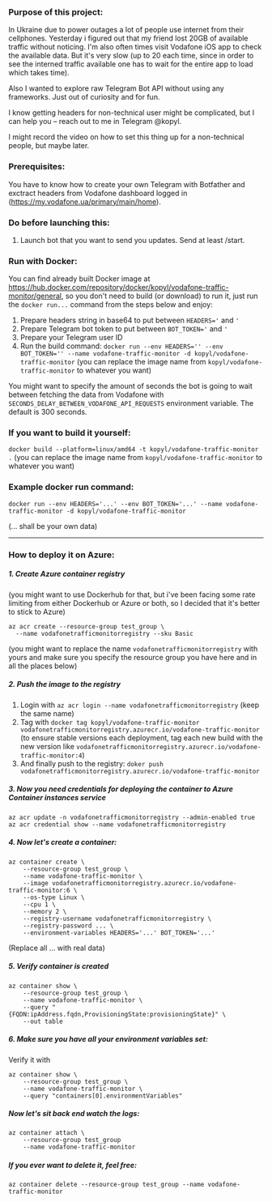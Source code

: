### Purpose of this project:

In Ukraine due to power outages a lot of people use internet from their cellphones.
Yesterday i figured out that my friend lost 20GB of available traffic without noticing.
I'm also often times visit Vodafone iOS app to check the available data. But it's very slow (up to 20 each time, since in order to see the interned traffic available one has to wait for the entire app to load which takes time).

Also I wanted to explore raw Telegram Bot API without using any frameworks. Just out of curiosity and for fun.

I know getting headers for non-technical user might be complicated, but I can help you – reach out to me in Telegram @kopyl.

I might record the video on how to set this thing up for a non-technical people, but maybe later.

### Prerequisites:

You have to know how to create your own Telegram with Botfather and exctract headers from Vodafone dashboard logged in (https://my.vodafone.ua/primary/main/home).

### Do before launching this:

1. Launch bot that you want to send you updates. Send at least /start.

### Run with Docker:

You can find already built Docker image at https://hub.docker.com/repository/docker/kopyl/vodafone-traffic-monitor/general, so you don't need to build (or download) to run it, just run the `docker run...` command from the steps below and enjoy:

1. Prepare headers string in base64 to put between `HEADERS='` and `'`
2. Prepare Telegram bot token to put between `BOT_TOKEN='` and `'`
3. Prepare your Telegram user ID
4. Run the build command:
   `docker run --env HEADERS='' --env BOT_TOKEN='' --name vodafone-traffic-monitor -d kopyl/vodafone-traffic-monitor`
   (you can replace the image name from `kopyl/vodafone-traffic-monitor` to whatever you want)

You might want to specify the amount of seconds the bot is going to wait between fetching the data from Vodafone with `SECONDS_DELAY_BETWEEN_VODAFONE_API_REQUESTS` environment variable. The default is 300 seconds.

### If you want to build it yourself:

`docker build --platform=linux/amd64 -t kopyl/vodafone-traffic-monitor .`
(you can replace the image name from `kopyl/vodafone-traffic-monitor` to whatever you want)

### Example docker run command:

```
docker run --env HEADERS='...' --env BOT_TOKEN='...' --name vodafone-traffic-monitor -d kopyl/vodafone-traffic-monitor
```

(... shall be your own data)

---

### How to deploy it on Azure:

##### 1. Create Azure container registry

(you might want to use Dockerhub for that, but i've been facing some rate limiting from either Dockerhub or Azure or both, so I decided that it's better to stick to Azure)

```
az acr create --resource-group test_group \
  --name vodafonetrafficmonitorregistry --sku Basic
```

(you might want to replace the name `vodafonetrafficmonitorregistry` with yours and make sure you specify the resource group you have here and in all the places below)

##### 2. Push the image to the registry

1. Login with `az acr login --name vodafonetrafficmonitorregistry` (keep the same name)
2. Tag with `docker tag kopyl/vodafone-traffic-monitor vodafonetrafficmonitorregistry.azurecr.io/vodafone-traffic-monitor` (to ensure stable versions each deployment, tag each new build with the new version like `vodafonetrafficmonitorregistry.azurecr.io/vodafone-traffic-monitor:4`)
3. And finally push to the registry: `doker push vodafonetrafficmonitorregistry.azurecr.io/vodafone-traffic-monitor`

##### 3. Now you need credentials for deploying the container to Azure Container instances service

```
az acr update -n vodafonetrafficmonitorregistry --admin-enabled true
az acr credential show --name vodafonetrafficmonitorregistry
```

##### 4. Now let's create a container:

```
az container create \
    --resource-group test_group \
    --name vodafone-traffic-monitor \
    --image vodafonetrafficmonitorregistry.azurecr.io/vodafone-traffic-monitor:6 \
    --os-type Linux \
    --cpu 1 \
    --memory 2 \
    --registry-username vodafonetrafficmonitorregistry \
    --registry-password ... \
    --environment-variables HEADERS='...' BOT_TOKEN='...'
```

(Replace all ... with real data)

##### 5. Verify container is created

```
az container show \
    --resource-group test_group \
    --name vodafone-traffic-monitor \
    --query "{FQDN:ipAddress.fqdn,ProvisioningState:provisioningState}" \
    --out table
```

##### 6. Make sure you have all your environment variables set:

Verify it with

```
az container show \
    --resource-group test_group \
    --name vodafone-traffic-monitor \
    --query "containers[0].environmentVariables"
```

##### Now let's sit back end watch the logs:

```
az container attach \
    --resource-group test_group
    --name vodafone-traffic-monitor
```

##### If you ever want to delete it, feel free:

`az container delete --resource-group test_group --name vodafone-traffic-monitor`

